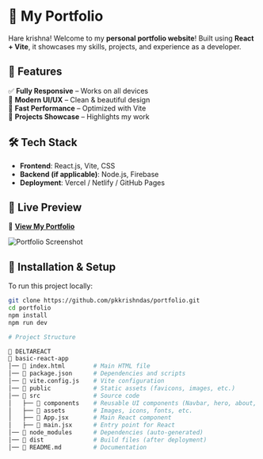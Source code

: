 # 🚀 My Portfolio  

Hare krishna! Welcome to my **personal portfolio website**! Built using **React + Vite**, it showcases my skills, projects, and experience as a developer.  

## 🌟 Features  
✅ **Fully Responsive** – Works on all devices  
🎨 **Modern UI/UX** – Clean & beautiful design  
🚀 **Fast Performance** – Optimized with Vite  
📂 **Projects Showcase** – Highlights my work  

## 🛠️ Tech Stack  
- **Frontend**: React.js, Vite, CSS  
- **Backend (if applicable)**: Node.js, Firebase  
- **Deployment**: Vercel / Netlify / GitHub Pages  

## 📸 Live Preview  
🔗 **[View My Portfolio](your-portfolio-link)**  

![Portfolio Screenshot](link-to-screenshot)  

## 📌 Installation & Setup  
To run this project locally:  
```bash
git clone https://github.com/pkkrishndas/portfolio.git
cd portfolio
npm install
npm run dev

# Project Structure

📂 DELTAREACT
📂 basic-react-app
│── 📄 index.html        # Main HTML file
│── 📄 package.json      # Dependencies and scripts
│── 📄 vite.config.js    # Vite configuration
│── 📂 public            # Static assets (favicons, images, etc.)
│── 📂 src               # Source code
│   ├── 📂 components    # Reusable UI components (Navbar, hero, about, project etc.)
│   ├── 📂 assets        # Images, icons, fonts, etc.
│   ├── 📄 App.jsx       # Main React component
│   ├── 📄 main.jsx      # Entry point for React
│── 📂 node_modules      # Dependencies (auto-generated)
│── 📂 dist              # Build files (after deployment)
│── 📄 README.md         # Documentation




